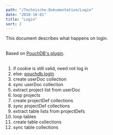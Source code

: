```yaml
---
path: "/Technische-Dokumentation/Login"
date: "2018-10-01"
title: "Login"
sort: 2
---
```


This document describes what happens on login.<br/><br/>

Based on [PouchDB's plugin](https://github.com/pouchdb-community/pouchdb-authentication).<br/><br/>

1. if cookie is still valid, need not log in
2. else: [pouchdb.logIn](https://github.com/pouchdb-community/pouchdb-authentication/blob/master/docs/api.md#dbloginusername-password--options--callback)
2. create userDoc collection
3. sync userDoc collection
4. extract project list from userDoc
5. loop projects
6. create projectDef collections
7. sync projectDef collections
8. extract table lists from projectDefs
9. loop tables
10. create table collections
11. sync table collections


